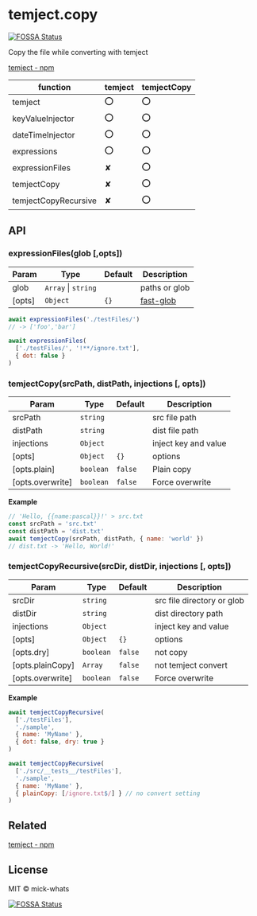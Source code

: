 # temject.copy
[![FOSSA Status](https://app.fossa.io/api/projects/git%2Bgithub.com%2Fmick-whats%2Ftemject.copy.svg?type=shield)](https://app.fossa.io/projects/git%2Bgithub.com%2Fmick-whats%2Ftemject.copy?ref=badge_shield)


Copy the file while converting with temject

[temject \- npm](https://www.npmjs.com/package/temject)

| function             | temject | temjectCopy |
| -------------------- | ------- | ----------- |
| temject              | ⭕       | ⭕           |
| keyValueInjector     | ⭕       | ⭕           |
| dateTimeInjector     | ⭕       | ⭕           |
| expressions          | ⭕       | ⭕           |
| expressionFiles      | ✘       | ⭕           |
| temjectCopy          | ✘       | ⭕           |
| temjectCopyRecursive | ✘       | ⭕           |

## API

### expressionFiles(glob [,opts])

| Param  | Type                                      | Default         | Description                                                 |
| ------ | ----------------------------------------- | --------------- | ----------------------------------------------------------- |
| glob   | <code>Array</code> \| <code>string</code> |                 | paths or glob                                               |
| [opts] | <code>Object</code>                       | <code>{}</code> | [fast\-glob](https://github.com/mrmlnc/fast-glob#options-1) |


```js
await expressionFiles('./testFiles/')
// -> ['foo','bar']
```




```js
await expressionFiles(
  ['./testFiles/', '!**/ignore.txt'],
  { dot: false }
)
```

### temjectCopy(srcPath, distPath, injections [, opts])
 
| Param            | Type                 | Default            | Description          |
| ---------------- | -------------------- | ------------------ | -------------------- |
| srcPath          | <code>string</code>  |                    | src file path        |
| distPath         | <code>string</code>  |                    | dist file path       |
| injections       | <code>Object</code>  |                    | inject key and value |
| [opts]           | <code>Object</code>  | <code>{}</code>    | options              |
| [opts.plain]     | <code>boolean</code> | <code>false</code> | Plain copy           |
| [opts.overwrite] | <code>boolean</code> | <code>false</code> | Force overwrite      |

**Example**  
```js
// 'Hello, {{name:pascal}}!' > src.txt
const srcPath = 'src.txt'
const distPath = 'dist.txt'
await temjectCopy(srcPath, distPath, { name: 'world' })
// dist.txt -> 'Hello, World!'
```

### temjectCopyRecursive(srcDir, distDir, injections [, opts])

| Param            | Type                 | Default            | Description                |
| ---------------- | -------------------- | ------------------ | -------------------------- |
| srcDir           | <code>string</code>  |                    | src file directory or glob |
| distDir          | <code>string</code>  |                    | dist directory path        |
| injections       | <code>Object</code>  |                    | inject key and value       |
| [opts]           | <code>Object</code>  | <code>{}</code>    | options                    |
| [opts.dry]       | <code>boolean</code> | <code>false</code> | not copy                   |
| [opts.plainCopy] | <code>Array</code>   | <code>false</code> | not temject convert        |
| [opts.overwrite] | <code>boolean</code> | <code>false</code> | Force overwrite            |

**Example**  
```js
await temjectCopyRecursive(
  ['./testFiles'],
  './sample',
  { name: 'MyName' },
  { dot: false, dry: true }
)
```

```js
await temjectCopyRecursive(
  ['./src/__tests__/testFiles'],
  './sample',
  { name: 'MyName' },
  { plainCopy: [/ignore.txt$/] } // no convert setting
)
```

## Related

[temject \- npm](https://www.npmjs.com/package/temject)

## License
MIT © mick-whats



[![FOSSA Status](https://app.fossa.io/api/projects/git%2Bgithub.com%2Fmick-whats%2Ftemject.copy.svg?type=large)](https://app.fossa.io/projects/git%2Bgithub.com%2Fmick-whats%2Ftemject.copy?ref=badge_large)